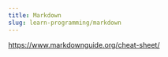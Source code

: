 ```yaml
---
title: Markdown
slug: learn-programming/markdown
---
```


https://www.markdownguide.org/cheat-sheet/
